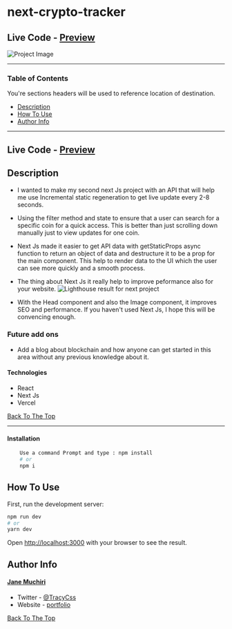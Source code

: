 # next-crypto-tracker
## Live Code - [Preview](https://next-crypto-tracker.vercel.app)
<!-- ctrl+shift+v : preview -->
![Project Image](assets/next-crypto-tracker.gif)

---

### Table of Contents
You're sections headers will be used to reference location of destination.

- [Description](#description)
- [How To Use](#how-to-use)
- [Author Info](#author-info)

---

## Live Code - [Preview](https://next-crypto-tracker.vercel.app)

## Description
- I wanted to make my second next Js project with an API that will help me use Incremental static regeneration to get live update every 2-8 seconds. 
- Using the filter method and state to ensure that a user can search for a specific coin for a quick access. This is better than just scrolling down manually just to view updates for one coin. 
- Next Js made it easier to get API data with getStaticProps async function to return an object of data and destructure it to be a prop for the main component. This help to render data to the UI which the user can see more quickly and a smooth process. 
- The thing about Next Js it really help to improve peformance also for your website. 
![Lighthouse result for next project](https://i.ibb.co/52Tq04t/lighthouse.png)

- With the Head component and also the Image component, it improves SEO and performance. If you haven't used Next Js, I hope this will be convencing enough. 
### Future add ons
- Add a blog about blockchain and how anyone can get started in this area without any previous knowledge about it.

#### Technologies

- React
- Next Js
- Vercel


[Back To The Top](Contentful-food-blog)

---
#### Installation
```bash
    Use a command Prompt and type : npm install
    # or
    npm i
```

## How To Use
First, run the development server:

```bash
npm run dev
# or
yarn dev
```

Open [http://localhost:3000](http://localhost:3000) with your browser to see the result.


 
## Author Info
#### [Jane Muchiri ](https://github.com/muchirijane)

- Twitter - [@TracyCss](https://twitter.com/TracyCss)
- Website - [portfolio](https://jane.vercel.app/)

[Back To The Top](next-crypto-tracker)

